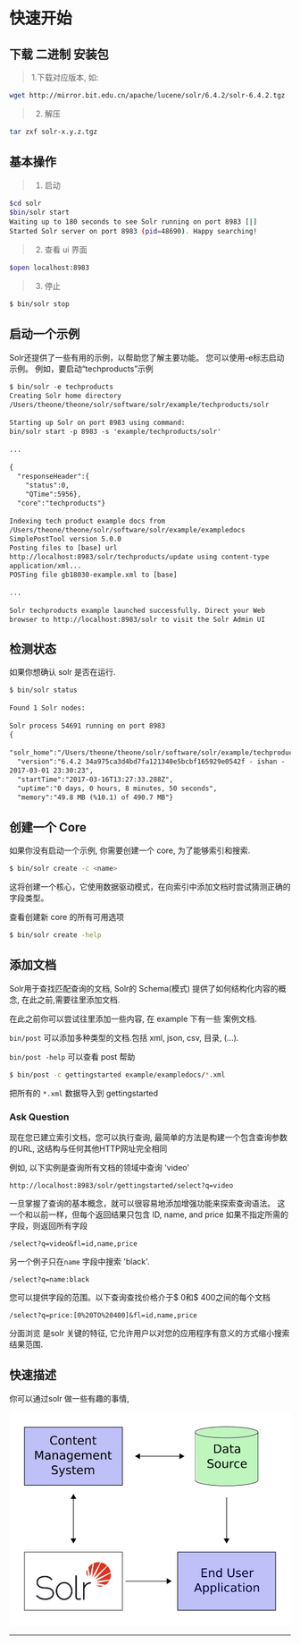 # 快速开始

## 下载 二进制 安装包


> 1.下载对应版本, 如:

```bash
wget http://mirror.bit.edu.cn/apache/lucene/solr/6.4.2/solr-6.4.2.tgz
```

> 2. 解压

```bash
tar zxf solr-x.y.z.tgz
```

## 基本操作
> 1. 启动

```bash
$cd solr
$bin/solr start
Waiting up to 180 seconds to see Solr running on port 8983 [|]
Started Solr server on port 8983 (pid=48690). Happy searching!
```

> 2. 查看 ui 界面

```bash
$open localhost:8983
```

> 3. 停止

```bash
$ bin/solr stop
```

## 启动一个示例

Solr还提供了一些有用的示例，以帮助您了解主要功能。
您可以使用-e标志启动示例。
例如，要启动“techproducts”示例

```
$ bin/solr -e techproducts
Creating Solr home directory /Users/theone/theone/solr/software/solr/example/techproducts/solr

Starting up Solr on port 8983 using command:
bin/solr start -p 8983 -s 'example/techproducts/solr'

...

{
  "responseHeader":{
    "status":0,
    "QTime":5956},
  "core":"techproducts"}

Indexing tech product example docs from /Users/theone/theone/solr/software/solr/example/exampledocs
SimplePostTool version 5.0.0
Posting files to [base] url http://localhost:8983/solr/techproducts/update using content-type application/xml...
POSTing file gb18030-example.xml to [base]

...

Solr techproducts example launched successfully. Direct your Web browser to http://localhost:8983/solr to visit the Solr Admin UI
```


## 检测状态
如果你想确认 solr 是否在运行.

```
$ bin/solr status

Found 1 Solr nodes:

Solr process 54691 running on port 8983
{
  "solr_home":"/Users/theone/theone/solr/software/solr/example/techproducts/solr",
  "version":"6.4.2 34a975ca3d4bd7fa121340e5bcbf165929e0542f - ishan - 2017-03-01 23:30:23",
  "startTime":"2017-03-16T13:27:33.288Z",
  "uptime":"0 days, 0 hours, 8 minutes, 50 seconds",
  "memory":"49.8 MB (%10.1) of 490.7 MB"}
```

## 创建一个 Core

如果你没有启动一个示例, 你需要创建一个 core, 为了能够索引和搜索.

```bash
$ bin/solr create -c <name>
```
这将创建一个核心，它使用数据驱动模式，在向索引中添加文档时尝试猜测正确的字段类型。

查看创建新 core 的所有可用选项

```bash
$ bin/solr create -help
```

## 添加文档

Solr用于查找匹配查询的文档,
Solr的 Schema(模式) 提供了如何结构化内容的概念,
在此之前,需要往里添加文档.

在此之前你可以尝试往里添加一些内容,
在 example 下有一些 案例文档.


`bin/post` 可以添加多种类型的文档.包括 xml, json, csv, 目录, (...).


`bin/post -help` 可以查看 post 帮助

```bash
$ bin/post -c gettingstarted example/exampledocs/*.xml
```

把所有的 `*.xml` 数据导入到 gettingstarted

### Ask Question

现在您已建立索引文档，您可以执行查询,
最简单的方法是构建一个包含查询参数的URL,
这结构与任何其他HTTP网址完全相同

例如, 以下实例是查询所有文档的领域中查询 'video'

```
http://localhost:8983/solr/gettingstarted/select?q=video
```

一旦掌握了查询的基本概念，就可以很容易地添加增强功能来探索查询语法。
这一个和以前一样，但每个返回结果只包含 ID, name, and price
如果不指定所需的字段，则返回所有字段

```
/select?q=video&fl=id,name,price
```
另一个例子只在`name` 字段中搜索 'black'.

```
/select?q=name:black
```

您可以提供字段的范围。以下查询查找价格介于$ 0和$ 400之间的每个文档

```
/select?q=price:[0%20TO%20400]&fl=id,name,price
```

分面浏览 是solr 关键的特征, 它允许用户以对您的应用程序有意义的方式缩小搜索结果范围.

## 快速描述

你可以通过solr 做一些有趣的事情,

![](getetingStarted/sample-client-app-arch.png)























- - -
